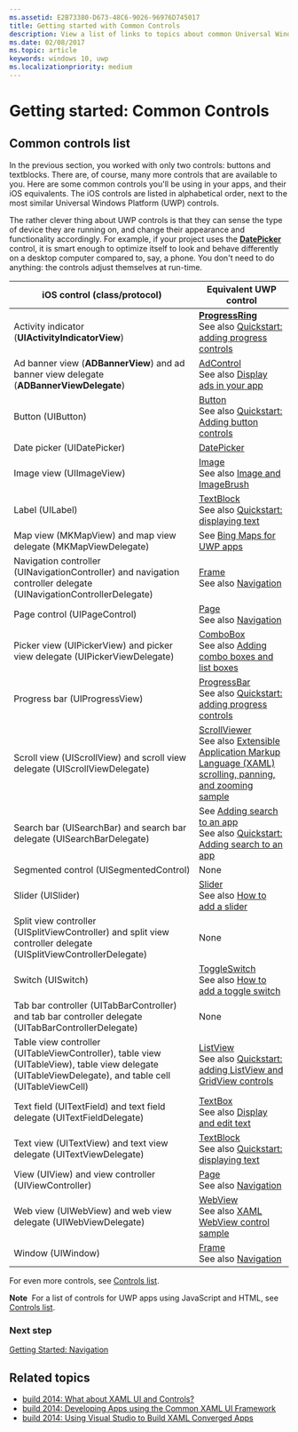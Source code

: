 ```yaml
---
ms.assetid: E2B73380-D673-48C6-9026-96976D745017
title: Getting started with Common Controls
description: View a list of links to topics about common Universal Windows Platform (UWP) controls and their equivalent iOS controls.
ms.date: 02/08/2017
ms.topic: article
keywords: windows 10, uwp
ms.localizationpriority: medium
---
```

# Getting started: Common Controls


## Common controls list

In the previous section, you worked with only two controls: buttons and textblocks. There are, of course, many more controls that are available to you. Here are some common controls you'll be using in your apps, and their iOS equivalents. The iOS controls are listed in alphabetical order, next to the most similar Universal Windows Platform (UWP) controls.

The rather clever thing about UWP controls is that they can sense the type of device they are running on, and change their appearance and functionality accordingly. For example, if your project uses the [**DatePicker**](/previous-versions/windows/apps/br211681(v=win.10)) control, it is smart enough to optimize itself to look and behave differently on a desktop computer compared to, say, a phone. You don't need to do anything: the controls adjust themselves at run-time.

| iOS control (class/protocol) | Equivalent UWP control |
|------------------------------|--------------------------------------|
| Activity indicator (**UIActivityIndicatorView**) | [**ProgressRing**](/uwp/api/Windows.UI.Xaml.Controls.ProgressRing) <br/> See also [Quickstart: adding progress controls](/previous-versions/windows/apps/hh780651(v=win.10)) |
| Ad banner view (**ADBannerView**) and ad banner view delegate (**ADBannerViewDelegate**) | [AdControl](/uwp/api/microsoft.advertising.winrt.ui.adcontrol) <br/> See also [Display ads in your app](../monetize/display-ads-in-your-app.md) |
| Button (UIButton) | [Button](/uwp/api/Windows.UI.Xaml.Controls.Button) <br/> See also [Quickstart: Adding button controls](/previous-versions/windows/apps/jj153346(v=win.10)) |
| Date picker (UIDatePicker) | [DatePicker](/previous-versions/windows/apps/br211681(v=win.10)) |
| Image view (UIImageView) | [Image](/uwp/api/Windows.UI.Xaml.Controls.Image) <br/> See also [Image and ImageBrush](/windows/apps/design/controls/images-imagebrushes) |
| Label (UILabel) | [TextBlock](/uwp/api/Windows.UI.Xaml.Controls.TextBlock) <br/> See also [Quickstart: displaying text](/previous-versions/windows/apps/hh700392(v=win.10)) |
| Map view (MKMapView) and map view delegate (MKMapViewDelegate) | See [Bing Maps for UWP apps](/previous-versions/windows/apps/dn642089(v=win.10)) |
| Navigation controller (UINavigationController) and navigation controller delegate (UINavigationControllerDelegate) | [Frame](/uwp/api/Windows.UI.Xaml.Controls.Frame) <br/> See also [Navigation](/windows/apps/design/basics/navigation-basics) |
| Page control (UIPageControl) | [Page](/uwp/api/Windows.UI.Xaml.Controls.Page) <br/> See also [Navigation](/windows/apps/design/basics/navigation-basics) |
| Picker view (UIPickerView) and picker view delegate (UIPickerViewDelegate) | [ComboBox](/uwp/api/Windows.UI.Xaml.Controls.ComboBox) <br/> See also [Adding combo boxes and list boxes](/previous-versions/windows/apps/hh780616(v=win.10)) |
| Progress bar (UIProgressView) | [ProgressBar](/uwp/api/Windows.UI.Xaml.Controls.ProgressBar) <br/> See also [Quickstart: adding progress controls](/previous-versions/windows/apps/hh780651(v=win.10)) |
| Scroll view (UIScrollView) and scroll view delegate (UIScrollViewDelegate) | [ScrollViewer](/uwp/api/Windows.UI.Xaml.Controls.ScrollViewer) <br/>  See also [Extensible Application Markup Language (XAML) scrolling, panning, and zooming sample](https://github.com/microsoftarchive/msdn-code-gallery-microsoft/tree/411c271e537727d737a53fa2cbe99eaecac00cc0/Official%20Windows%20Platform%20Sample/Windows%208%20app%20samples/%5BC%23%5D-Windows%208%20app%20samples/C%23/Windows%208%20app%20samples/XAML%20scrolling%2C%20panning%2C%20and%20zooming%20sample%20(Windows%208)) |
| Search bar (UISearchBar) and search bar delegate (UISearchBarDelegate) | See [Adding search to an app](/previous-versions/windows/apps/jj130767(v=win.10)) <br/>  See also [Quickstart: Adding search to an app](/previous-versions/windows/apps/hh868180(v=win.10)) |
| Segmented control (UISegmentedControl) | None |
| Slider (UISlider) | [Slider](/uwp/api/Windows.UI.Xaml.Controls.Slider) <br/>  See also [How to add a slider](/previous-versions/windows/apps/hh868197(v=win.10)) |
| Split view controller (UISplitViewController) and split view controller delegate (UISplitViewControllerDelegate) | None |
| Switch (UISwitch) | [ToggleSwitch](/uwp/api/Windows.UI.Xaml.Controls.ToggleSwitch) <br/>  See also [How to add a toggle switch](/previous-versions/windows/apps/hh868198(v=win.10)) |
| Tab bar controller (UITabBarController) and tab bar controller delegate (UITabBarControllerDelegate) | None |
| Table view controller (UITableViewController), table view (UITableView), table view delegate (UITableViewDelegate), and table cell (UITableViewCell) | [ListView](/uwp/api/Windows.UI.Xaml.Controls.ListView) <br/>  See also [Quickstart: adding ListView and GridView controls](/previous-versions/windows/apps/hh780650(v=win.10)) |
| Text field (UITextField) and text field delegate (UITextFieldDelegate) | [TextBox](/uwp/api/Windows.UI.Xaml.Controls.TextBox) <br/>  See also [Display and edit text](/windows/apps/design/controls/text-controls) |
| Text view (UITextView) and text view delegate (UITextViewDelegate) | [TextBlock](/uwp/api/Windows.UI.Xaml.Controls.TextBlock) <br/>  See also [Quickstart: displaying text](/previous-versions/windows/apps/hh700392(v=win.10)) |
| View (UIView) and view controller (UIViewController) | [Page](/uwp/api/Windows.UI.Xaml.Controls.Page) <br/>  See also [Navigation](/windows/apps/design/basics/navigation-basics) |
| Web view (UIWebView) and web view delegate (UIWebViewDelegate) | [WebView](/uwp/api/Windows.UI.Xaml.Controls.WebView) <br/>  See also [XAML WebView control sample](https://github.com/microsoftarchive/msdn-code-gallery-microsoft/tree/411c271e537727d737a53fa2cbe99eaecac00cc0/Official%20Windows%20Platform%20Sample/Windows%208%20app%20samples/%5BC%23%5D-Windows%208%20app%20samples/C%23/Windows%208%20app%20samples/XAML%20WebView%20control%20sample%20(Windows%208)) |
| Window (UIWindow) | [Frame](/uwp/api/Windows.UI.Xaml.Controls.Frame) <br/>  See also [Navigation](/windows/apps/design/basics/navigation-basics) |

For even more controls, see [Controls list](/windows/apps/design/controls/index).

**Note**  For a list of controls for UWP apps using JavaScript and HTML, see [Controls list](/previous-versions/windows/apps/hh465453(v=win.10)).

### Next step

[Getting Started: Navigation](getting-started-navigation.md)

## Related topics

* [build 2014: What about XAML UI and Controls?](https://channel9.msdn.com/Events/Build/2014/2-516)
* [build 2014: Developing Apps using the Common XAML UI Framework](https://channel9.msdn.com/Events/Build/2014/2-507)
* [build 2014: Using Visual Studio to Build XAML Converged Apps](https://channel9.msdn.com/Events/Build/2014/3-591)
